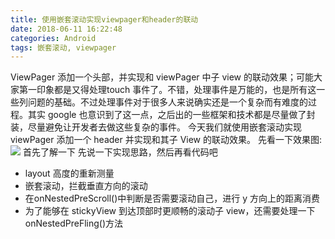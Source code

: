 ```yaml
---
title: 使用嵌套滚动实现viewpager和header的联动
date: 2018-06-11 16:22:48
categories: Android
tags: 嵌套滚动, viewpager
---
```

ViewPager 添加一个头部，并实现和 viewPager 中子 view 的联动效果；可能大家第一印象都是又得处理touch 事件了。不错，处理事件是万能的，也是所有这一些列问题的基础。不过处理事件对于很多人来说确实还是一个复杂而有难度的过程。其实 google 也意识到了这一点，之后出的一些框架和技术都是尽量做了封装，尽量避免让开发者去做这些复杂的事件。
今天我们就使用嵌套滚动实现 viewPager 添加一个 header 并实现和其子 View 的联动效果。
先看一下效果图:
![](使用嵌套滚动实现viewpager和header的联动/vph.gif)
首先了解一下
先说一下实现思路，然后再看代码吧
- layout 高度的重新测量
- 嵌套滚动，拦截垂直方向的滚动
- 在onNestedPreScroll()中判断是否需要滚动自己，进行 y 方向上的距离消费
- 为了能够在 stickyView 到达顶部时更顺畅的滚动子 view，还需要处理一下onNestedPreFling()方法
